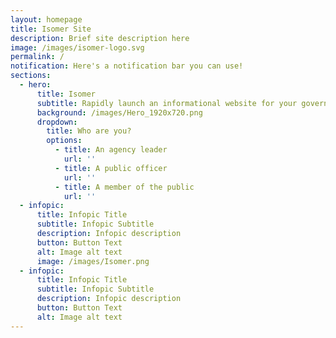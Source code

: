 ```yaml
---
layout: homepage
title: Isomer Site
description: Brief site description here
image: /images/isomer-logo.svg
permalink: /
notification: Here's a notification bar you can use!
sections:
  - hero:
      title: Isomer
      subtitle: Rapidly launch an informational website for your government agency.
      background: /images/Hero_1920x720.png
      dropdown:
        title: Who are you?
        options:
          - title: An agency leader
            url: ''
          - title: A public officer
            url: ''
          - title: A member of the public
            url: ''
  - infopic:
      title: Infopic Title
      subtitle: Infopic Subtitle
      description: Infopic description
      button: Button Text
      alt: Image alt text
      image: /images/Isomer.png
  - infopic:
      title: Infopic Title
      subtitle: Infopic Subtitle
      description: Infopic description
      button: Button Text
      alt: Image alt text
---
```

